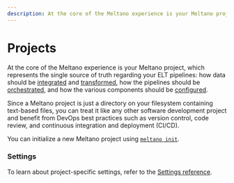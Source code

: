 ```yaml
---
description: At the core of the Meltano experience is your Meltano project, which represents the single source of truth regarding your ELT pipelines.
---
```


# Projects

<!-- The following is reproduced in docs/src/README.md#meltano-init -->

At the core of the Meltano experience is your Meltano project,
which represents the single source of truth regarding your ELT pipelines:
how data should be [integrated](/docs/integration.html) and [transformed](/docs/transformation.html),
how the pipelines should be [orchestrated](/docs/orchestration.html),
and how the various components should be [configured](/docs/configuration.html).

Since a Meltano project is just a directory on your filesystem containing
text-based files, you can treat it like any other software development project
and benefit from DevOps best practices such as version control, code review,
and continuous integration and deployment (CI/CD).

You can initialize a new Meltano project using [`meltano init`](/docs/command-line-interface.html#init).

### Settings

To learn about project-specific settings, refer to the [Settings reference](/docs/settings.html#your-meltano-project).
